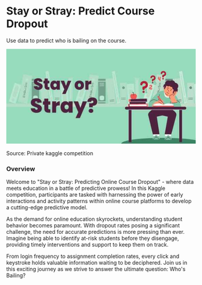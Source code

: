 # Stay or Stray: Predict Course Dropout
Use data to predict who is bailing on the course.

![Description of the image](https://github.com/namansnghl/Stay-or-Stray/blob/main/media/cover.png)

Source: Private kaggle competition
### Overview
Welcome to "Stay or Stray: Predicting Online Course Dropout" - where data meets education in a battle of predictive prowess! In this Kaggle competition, participants are tasked with harnessing the power of early interactions and activity patterns within online course platforms to develop a cutting-edge predictive model.

As the demand for online education skyrockets, understanding student behavior becomes paramount. With dropout rates posing a significant challenge, the need for accurate predictions is more pressing than ever. Imagine being able to identify at-risk students before they disengage, providing timely interventions and support to keep them on track.

From login frequency to assignment completion rates, every click and keystroke holds valuable information waiting to be deciphered. Join us in this exciting journey as we strive to answer the ultimate question: Who's Bailing?
